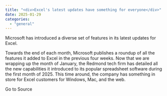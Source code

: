 ```yaml
---
title: "<div>Excel's latest updates have something for everyone</div>"
date: 2025-01-29
categories: 
  - "general"
---
```


Microsoft has introduced a diverse set of features in its latest updates for Excel.

Towards the end of each month, Microsoft publishes a roundup of all the features it added to Excel in the previous four weeks. Now that we are wrapping up the month of January, the Redmond tech firm has detailed all the new capabilities it introduced to its popular spreadsheet software during the first month of 2025. This time around, the company has something in store for Excel customers for Windows, Mac, and the web.

Go to Source
